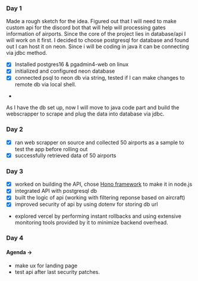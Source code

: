 ### Day 1

Made a rough sketch for the idea. Figured out that I will need to make custom api for the discord bot that will help will processing gates information of airports. Since the core of the project lies in database/api I will work on it first. 
I decided to choose postgresql for database and found out I can host it on neon. Since i will be coding in java it can be connecting via jdbc method.

- [x] Installed postgres16 & pgadmin4-web on linux
- [x] initialized and configured neon database
- [x] connected psql to neon db via string, tested if I can make changes to remote db via local shell.
-
As I have the db set up, now I will move to java code part and build the webscrapper to scrape and plug the data into database via jdbc.

### Day 2

- [x] ran web scrapper on source and collected 50 airports as a sample to test the app before rolling out
- [x] successfully retrieved data of 50 airports

### Day 3

- [x] worked on building the API, chose [Hono framework](https://hono.dev/) to make it in node.js
- [x] integrated API with postgresql db
- [x] built the logic of api (working with filtering reponse based on aircraft)
- [x] improved security of api by using dotenv for storing db url
-  explored vercel by performing instant rollbacks and using extensive monitoring tools provided by it to minimize backend overhead.

### Day 4

#### Agenda ->
- make ux for landing page
- test api after last security patches.